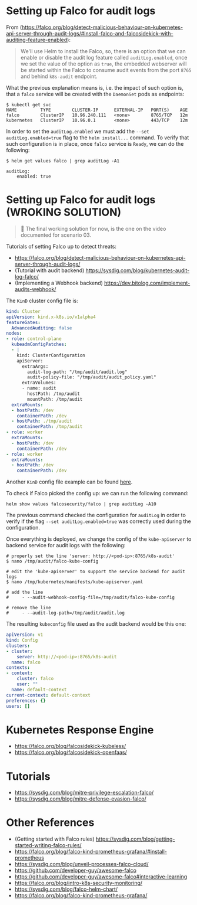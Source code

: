 # Setting up Falco for audit logs

From (https://falco.org/blog/detect-malicious-behaviour-on-kubernetes-api-server-through-audit-logs/#install-falco-and-falcosidekick-with-auditing-feature-enabled):

> We'll use Helm to install the Falco, so, there is an option that we can enable or disable the audit log feature called `auditLog.enabled`, once we set the value of the option as `true`, the embedded webserver will be started within the Falco to consume audit events from the port `8765` and behind `k8s-audit` endpoint.

What the previous explanation means is, i.e. the impact of such option is, that a `falco` service will be created with the `DaemonSet` pods as endpoints:

```console
$ kubectl get svc
NAME         TYPE        CLUSTER-IP      EXTERNAL-IP   PORT(S)    AGE
falco        ClusterIP   10.96.240.111   <none>        8765/TCP   12m
kubernetes   ClusterIP   10.96.0.1       <none>        443/TCP    12m
```

In order to set the `auditLog.enabled` we must add the `--set auditLog.enabled=true` flag to the `helm install...` command. To verify that such configuration is in place, once `falco` service is `Ready`, we can do the following:

```console
$ helm get values falco | grep auditLog -A1

auditLog:
    enabled: true
```

# Setting up Falco for audit logs (WROKING SOLUTION)

> :memo: The final working solution for now, is the one on the video documented for scenario 03.

Tutorials of setting Falco up to detect threats:
* https://falco.org/blog/detect-malicious-behaviour-on-kubernetes-api-server-through-audit-logs/
* (Tutorial with audit backend) https://sysdig.com/blog/kubernetes-audit-log-falco/
* (Implementing a Webhook backend) https://dev.bitolog.com/implement-audits-webhook/

The `KinD` cluster config file is:
```yaml
kind: Cluster
apiVersion: kind.x-k8s.io/v1alpha4
featureGates:
  AdvancedAuditing: false
nodes:
- role: control-plane
  kubeadmConfigPatches:
  - |
    kind: ClusterConfiguration
    apiServer:
      extraArgs:
        audit-log-path: "/tmp/audit/audit.log"
        audit-policy-file: "/tmp/audit/audit_policy.yaml"
      extraVolumes:
      - name: audit
        hostPath: /tmp/audit
        mountPath: /tmp/audit
  extraMounts:
  - hostPath: /dev
    containerPath: /dev
  - hostPath: ./tmp/audit
    containerPath: /tmp/audit
- role: worker
  extraMounts:
  - hostPath: /dev
    containerPath: /dev
- role: worker
  extraMounts:
  - hostPath: /dev
    containerPath: /dev
```

Another `KinD` config file example can be found [here](https://gist.github.com/developer-guy/68f0f021c68ab4cc1edbb25edc56e869).

To check if Falco picked the config up: we can run the following command:
```console
helm show values falcosecurity/falco | grep auditLog -A10
```

The previous command checked the configuration for `auditLog` in order to verify if the flag `--set auditLog.enabled=true` was correctly used during the configuration.

Once everything is deployed, we change the config of the `kube-apiserver` to backend service for audit logs with the following:

```console
# properly set the line 'server: http://<pod-ip>:8765/k8s-audit'
$ nano /tmp/audit/falco-kube-config

# edit the 'kube-apiserver' to support the service backend for audit logs
$ nano /tmp/kubernetes/manifests/kube-apiserver.yaml

# add the line
#     - --audit-webhook-config-file=/tmp/audit/falco-kube-config

# remove the line
#     - --audit-log-path=/tmp/audit/audit.log
```

The resulting `kubeconfig` file used as the audit backend would be this one:

```yaml
apiVersion: v1
kind: Config
clusters:
- cluster:
    server: http://<pod-ip>:8765/k8s-audit
  name: falco
contexts:
- context:
    cluster: falco
    user: ""
  name: default-context
current-context: default-context
preferences: {}
users: []
```


# Kubernetes Response Engine

* https://falco.org/blog/falcosidekick-kubeless/
* https://falco.org/blog/falcosidekick-openfaas/

# Tutorials

* https://sysdig.com/blog/mitre-privilege-escalation-falco/
* https://sysdig.com/blog/mitre-defense-evasion-falco/


# Other References
* (Getting started with Falco rules) https://sysdig.com/blog/getting-started-writing-falco-rules/
* https://falco.org/blog/falco-kind-prometheus-grafana/#install-prometheus
* https://sysdig.com/blog/unveil-processes-falco-cloud/
* https://github.com/developer-guy/awesome-falco
* https://github.com/developer-guy/awesome-falco#interactive-learning
* https://falco.org/blog/intro-k8s-security-monitoring/
* https://sysdig.com/blog/falco-helm-chart/
* https://falco.org/blog/falco-kind-prometheus-grafana/





